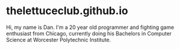 # thelettuceclub.github.io
Hi, my name is Dan. I'm a 20 year old programmer and fighting game enthusiast from Chicago, currently doing his Bachelors in Computer Science at Worcester Polytechnic Institute.
